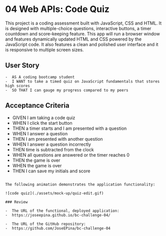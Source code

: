 # 04 Web APIs: Code Quiz

This project is a coding assessment built with JavaScript, CSS and HTML. It is designed with multiple-choice questions, interactive buttons, a timer countdown and score-keeping feature. This app will run a browser window and features dynamically updated HTML and CSS powered by the JavaScript code. It also features a clean and polished user interface and it is responsive to multiple screen sizes.

## User Story

```
-  AS A coding bootcamp student
-  I WANT to take a timed quiz on JavaScript fundamentals that stores high scores
-  SO THAT I can gauge my progress compared to my peers
```

## Acceptance Criteria

-  GIVEN I am taking a code quiz
-  WHEN I click the start button
-  THEN a timer starts and I am presented with a question
-  WHEN I answer a question
-  THEN I am presented with another question
-  WHEN I answer a question incorrectly
-  THEN time is subtracted from the clock
-  WHEN all questions are answered or the timer reaches 0
-  THEN the game is over
-  WHEN the game is over
-  THEN I can save my initials and score

```

The following animation demonstrates the application functionality:

![code quiz](./assets/mock-up/quiz-edit.gif)

### Review

-  The URL of the functional, deployed application:
-  https://joseepina.github.io/bc-challenge-04/

-  The URL of the GitHub repository:
-  https://github.com/JoseEPina/bc-challenge-04
```
